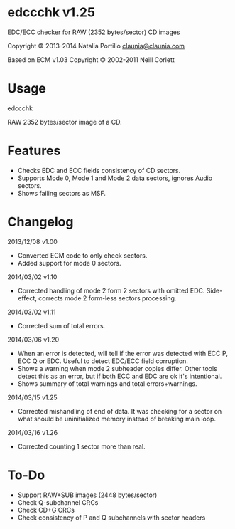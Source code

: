 edccchk v1.25
=============

EDC/ECC checker for RAW (2352 bytes/sector) CD images

Copyright © 2013-2014 Natalia Portillo <claunia@claunia.com>

Based on ECM v1.03 Copyright © 2002-2011 Neill Corlett

Usage
=====

edccchk <cdimage>

<cdimage> RAW 2352 bytes/sector image of a CD.

Features
========

* Checks EDC and ECC fields consistency of CD sectors.
* Supports Mode 0, Mode 1 and Mode 2 data sectors, ignores Audio sectors.
* Shows failing sectors as MSF.

Changelog
=========

2013/12/08	v1.00
* Converted ECM code to only check sectors.
* Added support for mode 0 sectors.

2014/03/02	v1.10
* Corrected handling of mode 2 form 2 sectors with omitted EDC. Side-effect, corrects mode 2 form-less sectors processing.

2014/03/02	v1.11
* Corrected sum of total errors.

2014/03/06	v1.20
* When an error is detected, will tell if the error was detected with ECC P, ECC Q or EDC. Useful to detect EDC/ECC field corruption.
* Shows a warning when mode 2 subheader copies differ. Other tools detect this as an error, but if both ECC and EDC are ok it's intentional.
* Shows summary of total warnings and total errors+warnings.

2014/03/15	v1.25
* Corrected mishandling of end of data. It was checking for a sector on what should be uninitialized memory instead of breaking main loop.

2014/03/16	v1.26
* Corrected counting 1 sector more than real.

To-Do
=====

* Support RAW+SUB images (2448 bytes/sector)
* Check Q-subchannel CRCs
* Check CD+G CRCs
* Check consistency of P and Q subchannels with sector headers
